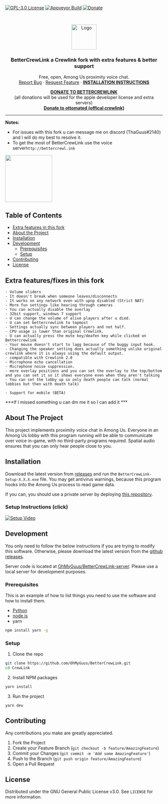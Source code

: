 
[![GPL-3.0 License][license-shield]][license-url] [![Appveyor Build][appveyor-shield]][appveyor-url] [![Donate][paypal-shield]](paypal-url)

<br />
<p align="center">
  <a href="https://github.com/ottomated/CrewLink">
    <img src="logo.png" alt="Logo" width="80" height="80">
  </a>
  <h3 align="center">BetterCrewLink a Crewlink fork with extra features & better support</h3>


  <p align="center">
    Free, open, Among Us proximity voice chat.
    <br />
    <a href="https://github.com/OhMyGuus/CrewLink/issues">Report Bug</a>
    ·
    <a href="https://github.com/OhMyGuus/CrewLink/issues">Request Feature</a>
    ·
    <a href="#installation"><b>INSTALLATION INSTRUCTIONS</b></a>
  </p>
  <p align="center">
    <b><a href="https://www.paypal.com/donate?hosted_button_id=KS43BDTGN76JQ">DONATE TO BETTERCREWLINK</a></b></br>
  (all donations will be used for the apple developer license and extra servers)</br>
   <b><a href="https://paypal.me/ottomated">Donate to ottomated (offical crewlink)</a></b>
  </p>
</p>
<hr />

<p>
  
<b>Notes:</b><br />

 - For issues with this fork u can message me on discord (ThaGuus#2140) and I will do
   my best to resolve it.
  -  To get the most of BetterCrewLink use the voice server`http://bettercrewl.ink`

</p>
<a href="https://discord.gg/qDqTzvj4SH"> <img src="https://i.imgur.com/XpnBhTW.png" width="150px" /> </a>



<!-- TABLE OF CONTENTS -->
## Table of Contents

* [Extra features in this fork](#extra-features-in-this-fork)
* [About the Project](#about-the-project)
* [Installation](#installation)
* [Development](#development)
  * [Prerequisites](#prerequisites)
  * [Setup](#setup)
* [Contributing](#contributing)
* [License](#license)

<!-- EXTRA FEATURES-->
## Extra features/fixes in this fork
```
- Volume sliders
- It doesn't break when someone leaves/disconnects
- It works on any network even with upnp disabled (Strict NAT)
- More fun settings like hearing through cameras 
- You can actually disable the overlay
- 32bit support, windows 7 support
- U can change the volume of alive players after u died. 
- U can set bettercrewlink to topmost
- Settings actually sync between players and not half. 
- CPU usage is lower than original Crewlink. 
- U can actually press the mute key/deafen key while clicked on Bettercrewlink 
- Your mouse doesn't start to lagg because of the buggy input hook. 
- Changing the speaker setting does actually something unlike original crewlink where it is always using the default output. 
- compatible with Crewlink 2.0 
- Microphone echo cancellation 
- Microphone noise suppression. 
- more overlay positions and you can set the overlay to the top/bottom and you can set it so it shows everyone even when they aren't talking
- You can set the lobby up so only death people can talk (normal lobbies but then with death talk)

- Support for mobile (BETA)
```
***If I missed something u can dm me it so I can add it ***

<!-- ABOUT THE PROJECT -->
## About The Project

This project implements proximity voice chat in Among Us. Everyone in an Among Us lobby with this program running will be able to communicate over voice in-game, with no third-party programs required. Spatial audio ensures that you can only hear people close to you.

## Installation

Download the latest version from [releases](https://github.com/OhMyGuus/CrewLink/releases) and run the `BetterCrewLink-Setup-X.X.X.exe` file. You may get antivirus warnings, because this program hooks into the Among Us process to read game data.

If you can, you should use a private server by deploying [this repository](https://github.com/OhMyGuus/BetterCrewLink-server).

### Setup Instructions (click)

[![Setup Video](https://img.youtube.com/vi/_8F4f5iQEIc/0.jpg)](https://www.youtube.com/watch?v=_8F4f5iQEIc "CrewLink Setup Instructions")

## Development

You only need to follow the below instructions if you are trying to modify this software. Otherwise, please download the latest version from the [github releases](https://github.com/OhMyGuus/CrewLink/releases).

Server code is located at [OhMyGuus/BetterCrewLink-server](https://github.com/OhMyGuus/BetterCrewLink-server). Please use a local server for development purposes.

### Prerequisites

This is an example of how to list things you need to use the software and how to install them.
* [Python](https://www.python.org/downloads/)
* [node.js](https://nodejs.org/en/download/)
* yarn
```sh
npm install yarn -g
```

### Setup

1. Clone the repo
```sh
git clone https://github.com/OhMyGuus/BetterCrewLink.git
cd CrewLink
```
2. Install NPM packages
```sh
yarn install
```
3. Run the project
```JS
yarn dev
```

<!-- CONTRIBUTING -->
## Contributing

Any contributions you make are greatly appreciated.

1. Fork the Project
2. Create your Feature Branch (`git checkout -b feature/AmazingFeature`)
3. Commit your Changes (`git commit -m 'Add some AmazingFeature'`)
4. Push to the Branch (`git push origin feature/AmazingFeature`)
5. Open a Pull Request


## License

Distributed under the GNU General Public License v3.0. See `LICENSE` for more information.


[license-shield]: https://img.shields.io/github/license/OhMyGuus/BetterCrewLink.svg?style=flat-square
[license-url]: https://github.com/OhMyGuus/BetterCrewLink/blob/master/LICENSE
[appveyor-shield]: https://img.shields.io/appveyor/build/OhMyGuus/bettercrewlink
[appveyor-url]: https://ci.appveyor.com/project/OhMyGuus/bettercrewlink
[paypal-url]: https://www.paypal.com/donate?hosted_button_id=KS43BDTGN76JQ
[paypal-shield]: https://img.shields.io/badge/Donate-PayPal-green.svg
